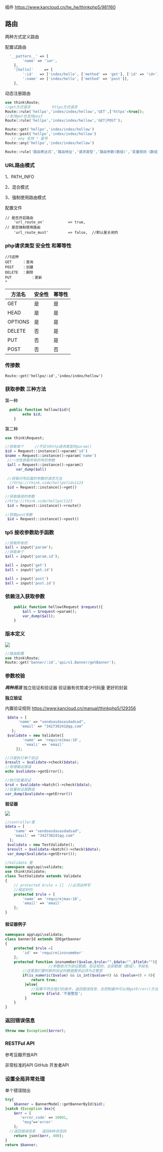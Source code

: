 插件 <https://www.kancloud.cn/he_he/thinkphp5/981160>

## 路由

两种方式定义路由 

配置试路由

```php
  '__pattern__' => [
        'name' => '\w+',
    ],
    '[hello]'     => [
        ':id'   => ['index/hello', ['method' => 'get'], ['id' => '\d+']],
        ':name' => ['index/hello', ['method' => 'post']],
    ],
```

动态注册路由

```php
use think\Route;
//get方式请求          https方式请求
Route::rule('hellpo','index/index/hellow','GET',['https'=true]);
//支持get也支持post
Route::rule('hellpo','index/index/hellow','GET|POST');

Route::get('hellpo','index/index/hellow')
Route::post('hellpo','index/index/hellow')
   // any 支持 * 星号
Route::any('hellpo','index/index/hellow')
```

```php
Route::rule('路由表达式','路由地址','请求类型','路由参数(数组)','变量规则（数组）');
```

### URL路由模式

1、PATH_INFO

2、混合模式

3、强制使用路由模式

配置文件

```
// 是否开启路由
    'url_route_on'           => true,
// 是否强制使用路由
    'url_route_must'         => false,  //默认是关闭的
```

### php请求类型 安全性 和幂等性

```
//5这种
GET     ：查询
POST    ：创建
DELETE	：删除
PUT			：更新
*
```

| 方法名  | 安全性 | 幂等性 |
| ------- | ------ | ------ |
| GET     | 是     | 是     |
| HEAD    | 是     | 是     |
| OPTIONS | 是     | 是     |
| DELETE  | 否     | 是     |
| PUT     | 否     | 是     |
| POST    | 否     | 否     |

### 传掺数

```
Route::get('hellpo/:id','index/index/hellow')
```

### 获取参数 三种方法

第一种

```php
  public function hellow($id){
        echo $id;
    }
```

第二种

```php
use think\Request;

//获取单个     //不区分http请求类型的param()
$id = Request::instance()->param('id')   
$name = Request::instance()->param('name')
 //一次性获取所有的传的参数
 $all = Request::instance()->param()
     var_dump($all)
     
 //获取问号后面的参数的请求方法
  //http://think.vide/hellpo?id=1123
 $id = Request::instance()->get()
 
//获取路径的参数
//http://think.vide/hellpo/1123
 $id = Request::instance()->route()
     
//获取post参数
 $id = Request::instance()->post()
```

### tp5 接收参数助手函数

```php
//获取所有的
$all = input('param');
//获取单个
$all = input('param.id');

$all = input('get')
$all = input('get.id')

$all = input('post')
$all = input('post.id')
```

### 依赖注入获取参数

```php
    public function hellow(Request $request){
        $all = $request->param();
        var_dump($all);
    }
```



### 版本定义

![](php\QQ截图20190509214030.png)

```php
//路由配置
use think\Route;
Route::get('banner/:id','api/v1.Banner/getBanner');
```



### 参数校验

***两种用法***    独立验证和验证器  验证器有优势减少代码量 更好的封装

**独立验证**

内置验证规则  <https://www.kancloud.cn/manual/thinkphp5/129356>

```php
 $data = [
      'name' => "vendoasdasasdadsad",
       'email' => "342730241@qq.com"
   ];
 $validate = new Validate([
        'name' => 'require|max:10',
         'emali' => 'email'
     ]);
```

```php
//只是执行单个验证
$result = $validate->check($data);
//有错输出错误
echo $validate->getError();
```

```php
//执行批量验证
$rsd = $validate->batch()->check($data);
//批量验证是数组
var_dump($validate->getError())
```

**验证器**

![](php\QQ截图20190509221932.png)

```php
//controller里
$data = [
    'name' => "vendoasdasasdadsad",
    'email' => "342730241qq.com"
  ];
 $validata = new TestValidate();
 $result = $validata->batch()->check($data);
 var_dump($validata->getError());
```

```php
//Validate 里
namespace app\api\validate;
use think\Validate;
class TestValidate extends Validate
{
    // protected $rule = []  //必须这样写
    //规定好的
    protected $rule = [
        'name' => 'require|max:10',
        'email' => 'email'
    ];
}
```

#### 验证器例子

```php
namespace app\api\validata;
class bannerId extends IDEgetbanner
{
    protected $rule =[
        'id' => 'require|insnummber'
    ];
    protected function insnummber($value,$rule="",$data="",$field=""){
                    //参数依次为验证数据，验证规则，全部数据（数组），字段名
        //这里我们要判断的验证的数据要求必须为正整型
        if(is_numeric($value) && is_int($value+0) && ($value+0) > 0){
            return true;
         }else{
            //如果不符合我们的条件，返回错误信息，在控制器中可以用getError()方法输出
            return $field.'不是整型';
         }
    }
}
```



### 返回错误信息

```php
throw new Exception($error);
```



### RESTFul API 

  参考豆瓣开放API

  非常标准的API   GitHub 开发者API

### 设置全局异常处理

   单个错误抛出

```php
try{
    $banner = BannerModel::getBannerById($id);
}catch (Exception $ex){
    $err = [
       'error_code' => 10001,
        "msg"=>'error'
    ]; 
  //返回错误信息   返回400状态码
    return json($err, 400);
}
return $banner;
```


